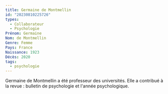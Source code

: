 ```yaml
---
title: Germaine de Montmellin 
id: "20230810225726"
types:
  - Collaborateur
  - Psychologie
Prénom: Germaine
Nom: de Montmellin
Genre: Femme
Pays: France
Naissance: 1923
Décès: 2020
tags:
  - psychologie
---
```


Germaine de Montmellin a été professeur des universités. Elle a contribué à la revue : bulletin de psychologie et l'année psychologique.    
